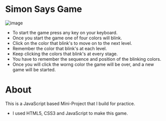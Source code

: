 # Simon Says Game

![image](https://github.com/user-attachments/assets/85d9d268-4b75-4846-8ef6-58fd5e599ef7)

- To start the game press any key on your keyboard.
- Once you start the game one of four colors will blink.
- Click on the color that blink's to move on to the next level.
- Remember the color that blink's at each level.
- Keep clicking the colors that blink's at every stage.
- You have to remember the sequence and position of the blinking colors.
- Once you will click the worng color the game will be over, and a new game will be started.

# About

This is a JavaScript based Mini-Project that I build for practice.
- I used HTML5, CSS3 and JavaScript to make this game.
